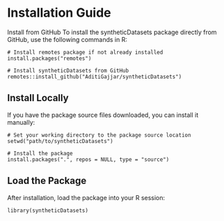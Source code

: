 # Installation Guide

Install from GitHub
To install the syntheticDatasets package directly from GitHub, use the following commands in R:

```
# Install remotes package if not already installed
install.packages("remotes")

# Install syntheticDatasets from GitHub
remotes::install_github("AditiGajjar/syntheticDatasets")
```

## Install Locally
If you have the package source files downloaded, you can install it manually:

```
# Set your working directory to the package source location
setwd("path/to/syntheticDatasets")

# Install the package
install.packages(".", repos = NULL, type = "source")
```

## Load the Package
After installation, load the package into your R session:

```
library(syntheticDatasets)
```


